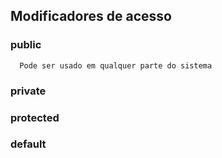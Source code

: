  ## Modificadores de acesso

 ### public
      Pode ser usado em qualquer parte do sistema

 ### private

 ### protected

 ### default
